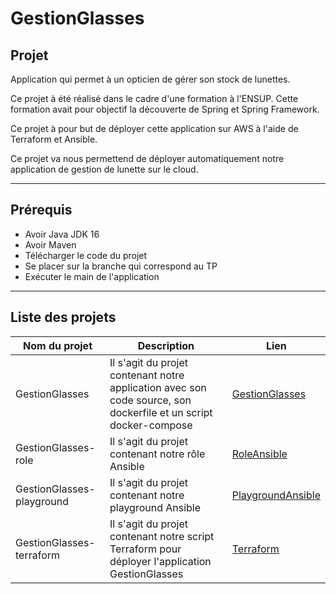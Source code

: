 # GestionGlasses

## Projet

Application qui permet à un opticien de gérer son stock de lunettes.

Ce projet à été réalisé dans le cadre d'une formation à l'ENSUP. Cette formation avait pour objectif la découverte de Spring et Spring Framework.

Ce projet à pour but de déployer cette application sur AWS à l'aide de Terraform et Ansible.

Ce projet va nous permettend de déployer automatiquement notre application de gestion de lunette sur le cloud.


---
## Prérequis
* Avoir Java JDK 16
* Avoir Maven
* Télécharger le code du projet
* Se placer sur la branche qui correspond au TP
* Exécuter le main de l'application

---
## Liste des projets

Nom du projet | Description | Lien
---|---|----
GestionGlasses | Il s'agit du projet contenant notre application avec son code source, son dockerfile et un script docker-compose | [GestionGlasses](https://github.com/brikema/GestionGlasses)
GestionGlasses-role | Il s'agit du projet contenant notre rôle Ansible | [RoleAnsible](https://github.com/asemin08/GestionGlasses-role)
GestionGlasses-playground | Il s'agit du projet contenant notre playground Ansible | [PlaygroundAnsible](https://github.com/asemin08/GestionGlasses-playground)
GestionGlasses-terraform | Il s'agit du projet contenant notre script Terraform pour déployer l'application GestionGlasses | [Terraform](https://github.com/asemin08/GestionGlasses-terraform)
